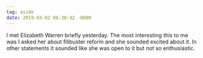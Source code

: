```yaml
---
tag: aside
date: 2019-03-02 06:30:42 -0600
---
```

I met Elizabeth Warren briefly yesterday. The most interesting this to me was I asked her about filibuster reform and she sounded excited about it. In other statements it sounded like she was open to it but not so enthusiastic. 